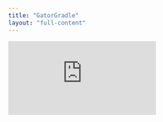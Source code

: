 ```yaml
---
title: "GatorGradle"
layout: "full-content"
---
```


<script text="text/javascript">
function resize(iframe) {
    var fullElementId = "gatorgradle-website"
    var content = document.getElementById("content");
    var fullElement = document.getElementById(fullElementId);
    content.style.padding = 0;
    content.style.margin = 0;

    fullElement.style.height = 0 + "px";
    fullElement.style.width = 0 + "px";
    iframe.style.width = 0 + "px";
    iframe.style.height = 0 + "px";

    console.log("resized");
    fullElement.style.height = content.clientHeight + "px";
    fullElement.style.width = content.clientWidth + "px";
    iframe.style.width = content.clientWidth + "px";
    iframe.style.height = content.clientHeight + "px";
}
</script>

<div id="gatorgradle-website" class="full-content">
    <iframe id="website-iframe" frameborder="0" src="https://gatoreducator.github.io/gatorgradle/">
Failed to display project --- visit the
[GatorGradle](https://gatoreducator.github.io/gatorgradle/)
website for more information!
    </iframe>
</div>

<style type="text/css">
#gatorgradle-website {
    overflow:hidden;
}
</style>

<script defer="defer" text="text/javascript">

iframe = document.getElementById("website-iframe");
window.addEventListener("resize", function(){resize(iframe);});
resize(iframe);
</script>
